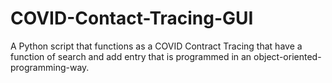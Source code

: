 # COVID-Contact-Tracing-GUI
A Python script that functions as a COVID Contract Tracing that have a function of search and add entry that is programmed in an object-oriented-programming-way.
